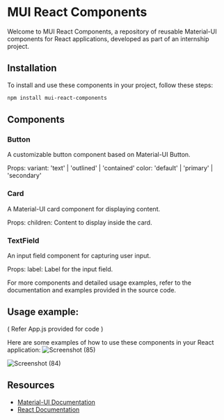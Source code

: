 # MUI React Components

Welcome to MUI React Components, a repository of reusable Material-UI components for React applications, developed as part of an internship project.

## Installation

To install and use these components in your project, follow these steps:

```bash
npm install mui-react-components

```

## Components
### Button
A customizable button component based on Material-UI Button.

Props:
variant: 'text' | 'outlined' | 'contained'
color: 'default' | 'primary' | 'secondary'

### Card
A Material-UI card component for displaying content.

Props:
children: Content to display inside the card.

### TextField
An input field component for capturing user input.

Props:
label: Label for the input field.

For more components and detailed usage examples, refer to the documentation and examples provided in the source code.


## Usage example:
( Refer App.js provided for code )

Here are some examples of how to use these components in your React application:
![Screenshot (85)](https://github.com/MnkshiSuresh/mui-react-components/assets/119519427/c1100f14-9dbd-4cbb-89df-5210a90c7fc5)


![Screenshot (84)](https://github.com/MnkshiSuresh/mui-react-components/assets/119519427/bc6e34a1-e4f6-4017-aa7c-2916bcf56a3e)

## Resources

- [Material-UI Documentation](https://mui.com/)
- [React Documentation](https://reactjs.org/docs/getting-started.html)

